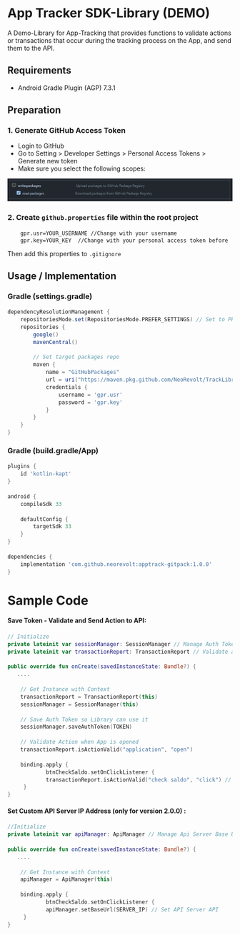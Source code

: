 # App Tracker SDK-Library (DEMO)
A Demo-Library for App-Tracking that provides functions to validate actions or transactions that occur during the tracking process on the App, and send them to the API.

## Requirements
* Android Gradle Plugin (AGP) 7.3.1

## Preparation
### 1. Generate GitHub Access Token
* Login to GitHub
* Go to Setting > Developer Settings > Personal Access Tokens > Generate new token
* Make sure you select the following scopes:

![Access Token](https://github.com/NeoRevolt/drawimage-demo-gitpack-publish/blob/master/acces_scope_github_token.PNG?raw=true)

### 2. Create ``github.properties`` file within the root project
```properties
    gpr.usr=YOUR_USERNAME //Change with your username
    gpr.key=YOUR_KEY  //Change with your personal access token before
```
Then add this properties to ``.gitignore``

## Usage / Implementation

### Gradle (settings.gradle)

```groovy
dependencyResolutionManagement {
    repositoriesMode.set(RepositoriesMode.PREFER_SETTINGS) // Set to PREFER_SETTINGS
    repositories {
        google()
        mavenCentral()
        
        // Set target packages repo
        maven {
            name = "GitHubPackages"
            url = uri("https://maven.pkg.github.com/NeoRevolt/TrackLibrary")
            credentials {
                username = 'gpr.usr'
                password = 'gpr.key'
            }
        }
    }
}
```

### Gradle (build.gradle/App)

```groovy
plugins {
    id 'kotlin-kapt'
}

android {
    compileSdk 33
    
    defaultConfig {
        targetSdk 33
    }
}

dependencies {
    implementation 'com.github.neorevolt:apptrack-gitpack:1.0.0'
}
```

# Sample Code
#### Save Token - Validate and Send Action to API:

```kotlin
// Initialize
private lateinit var sessionManager: SessionManager // Manage Auth Token 
private lateinit var transactionReport: TransactionReport // Validate and Send Action/Transaction to API

public override fun onCreate(savedInstanceState: Bundle?) {
   ....
    
    // Get Instance with Context
    transactionReport = TransactionReport(this)
    sessionManager = SessionManager(this)
    
    // Save Auth Token so Library can use it
    sessionManager.saveAuthToken(TOKEN)
    
    // Validate Action when App is opened
    transactionReport.isActionValid("application", "open")
    
    binding.apply {
            btnCheckSaldo.setOnClickListener {
            transactionReport.isActionValid("check saldo", "click") // Validate Action when Button clicked
     }      
}
```

#### Set Custom API Server IP Address (only for version 2.0.0) :

```kotlin
//Initialize
private lateinit var apiManager: ApiManager // Manage Api Server Base URL

public override fun onCreate(savedInstanceState: Bundle?) {
   ....
   
    // Get Instance with Context
    apiManager = ApiManager(this)
    
    binding.apply {
            btnCheckSaldo.setOnClickListener {
            apiManager.setBaseUrl(SERVER_IP) // Set API Server API
     }      
}

```
